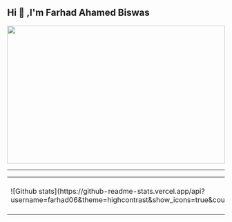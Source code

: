 ## Hi 👋 ,I'm Farhad Ahamed Biswas

<!--
**farhad06/farhad06** is a ✨ _special_ ✨ repository because its `README.md` (this file) appears on your GitHub profile.

Here are some ideas to get you started:

- 🔭 I’m currently working on ...
- 🌱 I’m currently learning ...
- 👯 I’m looking to collaborate on ...
- 🤔 I’m looking for help with ...
- 💬 Ask me about ...
- 📫 How to reach me: ...
- 😄 Pronouns: ...
- ⚡ Fun fact: ...
-->

<img src="https://miro.medium.com/max/1024/1*IfOx-GQtB6eyjaBWqFRe5A.png" height='320' width='100%' >
<hr>
<table>
  <tr>
<td> ![Github stats](https://github-readme-stats.vercel.app/api?username=farhad06&theme=highcontrast&show_icons=true&count_private=true)</td>
<td> ![Top Languages Card](https://github-readme-stats.vercel.app/api/top-langs/?username=farhad06&layout=compact) </td>
  </tr>
</table>  
  
  
  


